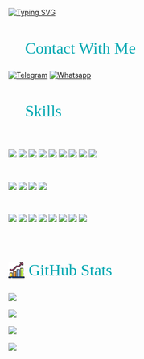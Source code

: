 
<a href="https://git.io/typing-svg"><img src="https://readme-typing-svg.herokuapp.com?font=Caveat&size=46&duration=3000&pause=100&color=00A7B1&center=true&multiline=true&random=false&width=2000&height=300&lines=Hey+there%F0%9F%91%8B;My+name+is+Vladimir.+I+am+Frontend+Developer+from+Moscow.;I+find+my+inspiration+and+creativity+in+the+world+of+web+development.;Utilizing+HTML%2C+CSS%2C+React%2C+Vue+and+TypeScript%2C+I+craft+amazing+user+interfaces.;Welcome+to+my+GitHub+page!" alt="Typing SVG" /></a>

<h2 style="font-weight: 400; color: #00A7B1; font-family: Caveat; font-size: 32px;">
  📮 Contact With Me
</h2>

[![Telegram](https://img.shields.io/badge/Telegram-4AB197?style=for-the-badge&logo=Telegram)](https://t.me/Ilin_Volodya)
[![Whatsapp](https://img.shields.io/badge/WhatsApp-4AB197?style=for-the-badge&logo=Whatsapp)](https://wa.me/79995505035)

<h2 style="font-weight: 400; color: #00A7B1; font-family: Caveat; font-size: 32px;">
  💼 Skills
</h2>

<br>

<!-- CODE -->

![](https://img.shields.io/badge/Code-HTML-informational?style=for-the-badge&logo=html5&color=4AB197)
![](https://img.shields.io/badge/Code-JavaScript-informational?style=for-the-badge&logo=JavaScript&color=4AB197)
![](https://img.shields.io/badge/Code-React-informational?style=for-the-badge&logo=react&color=4AB197)
![](https://img.shields.io/badge/Code-Redux-informational?style=for-the-badge&logo=Redux&color=4AB197)
![](https://img.shields.io/badge/Code-TypeScript-informational?style=for-the-badge&logo=TypeScript&color=4AB197)
![](https://img.shields.io/badge/Code-Webpack-informational?style=for-the-badge&logo=Webpack&color=4AB197)
![](https://img.shields.io/badge/Code-Node.js-informational?style=for-the-badge&logo=node.js&color=4AB197)
![](https://img.shields.io/badge/Code-Express-informational?style=for-the-badge&logo=Express&color=4AB197)
![](https://img.shields.io/badge/Code-MongoDB-informational?style=for-the-badge&logo=MongoDB&color=4AB197)

<br>
<!-- STYLE -->

![](https://img.shields.io/badge/Style-CSS3-informational?style=for-the-badge&logo=CSS3&color=4AB197)
![](https://img.shields.io/badge/Style-Sass-informational?style=for-the-badge&logo=Sass&color=4AB197)
![](https://img.shields.io/badge/Style-Less-informational?style=for-the-badge&logo=Less&color=4AB197)
![](https://img.shields.io/badge/Style-Tailwind-informational?style=for-the-badge&logo=Tailwind-CSS&color=4AB197)

<br>

<!-- TOOLS -->

![](https://img.shields.io/badge/Tools-GitHub-informational?style=for-the-badge&logo=GitHub&color=4AB197)
![](https://img.shields.io/badge/Tools-GitLab-informational?style=for-the-badge&logo=GitLab&color=4AB197)
![](https://img.shields.io/badge/Tools-NPM-informational?style=for-the-badge&logo=npm&color=4AB197)
![](https://img.shields.io/badge/Tools-Yarn-informational?style=for-the-badge&logo=yarn&color=4AB197)
![](https://img.shields.io/badge/Tools-Postman-informational?style=for-the-badge&logo=Postman&color=4AB197)
![](https://img.shields.io/badge/Tools-Figma-informational?style=for-the-badge&logo=Figma&color=4AB197)
![](https://img.shields.io/badge/Tools-Docker-informational?style=for-the-badge&logo=docker&color=4AB197)
![](https://img.shields.io/badge/Tools-NGINX-informational?style=for-the-badge&logo=nginx&color=4AB197)

<br>

<!-- <h2 style="font-weight: 400; color: #00A7B1; font-family: Caveat; font-size: 32px;">📌 Pinned Repositories</h2> 

<a href="https://github.com/braydoncoyer/tailwindcss-v2-dark-mode-template">
  <img align="center" style="margin:0.5rem" src="https://github-readme-stats.vercel.app/api/pin/?username=braydoncoyer&repo=tailwindcss-v2-dark-mode-template&title_color=ffffff&text_color=c9cacc&icon_color=4AB197&bg_color=1A2B34" />
</a> -->

<h2 style="font-weight: 400; color: #00A7B1; font-family: Caveat; font-size: 32px;"><img src="growth32.png" style="margin-bottom: -5px"/> GitHub Stats</h2>
<!-- Темы: -->
<!-- dark, radical, merko, gruvbox, tokyonight, onedark, cobalt, synthwave, highcontrast, dracula -->
<!-- <a href="https://github.com/At0m234">
  <img  style="margin:0.5rem; height:205px; align: center" src="https://github-readme-stats-nine-flax.vercel.app/api/top-langs/?username=At0m234&theme=tokyonight" />
</a> -->

<!-- <a href="https://github.com/At0m234">
  <img style="margin:0.5rem; height:205px; align: center" src="https://github-readme-stats-nine-flax.vercel.app/api?username=At0m234&show_icons=true&theme=tokyonight" alt="My GitHub Stats" />
</a> -->

<!--   [![Anurag's GitHub stats](https://github-readme-stats.vercel.app/api?username=At0m234&show_icons=true&theme=tokyonight)](https://github.com/anuraghazra/github-readme-stats) -->


<!-- Карточка профиля:  -->
![](https://github-profile-summary-cards.vercel.app/api/cards/profile-details?username=At0m234&theme=github_dark)

<!-- Статистика языков в репозиториях: -->
![](https://github-profile-summary-cards.vercel.app/api/cards/repos-per-language?username=At0m234&theme=github_dark)

<!-- Статистика языков в коммитах: -->
![](https://github-profile-summary-cards.vercel.app/api/cards/most-commit-language?username=At0m234&theme=github_dark)

<!-- Статистика профиля: -->
![](https://github-profile-summary-cards.vercel.app/api/cards/stats?username=At0m234&theme=github_dark)

